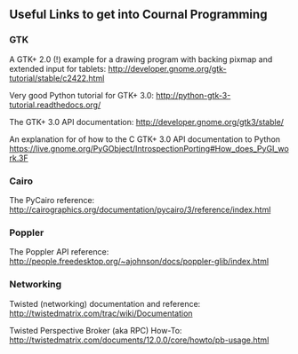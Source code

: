 ## Useful Links to get into Cournal Programming ##

### GTK ###

A GTK+ 2.0 (!) example for a drawing program with backing pixmap and extended
input for tablets:
<http://developer.gnome.org/gtk-tutorial/stable/c2422.html>

Very good Python tutorial for GTK+ 3.0:
<http://python-gtk-3-tutorial.readthedocs.org/>

The GTK+ 3.0 API documentation:
<http://developer.gnome.org/gtk3/stable/>

An explanation for of how to the C GTK+ 3.0 API documentation to Python
<https://live.gnome.org/PyGObject/IntrospectionPorting#How_does_PyGI_work.3F>


### Cairo ###

The PyCairo reference: <http://cairographics.org/documentation/pycairo/3/reference/index.html>


### Poppler ###

The Poppler API reference:
<http://people.freedesktop.org/~ajohnson/docs/poppler-glib/index.html>


### Networking ###

Twisted (networking) documentation and reference:
<http://twistedmatrix.com/trac/wiki/Documentation>

Twisted Perspective Broker (aka RPC) How-To:
<http://twistedmatrix.com/documents/12.0.0/core/howto/pb-usage.html>
